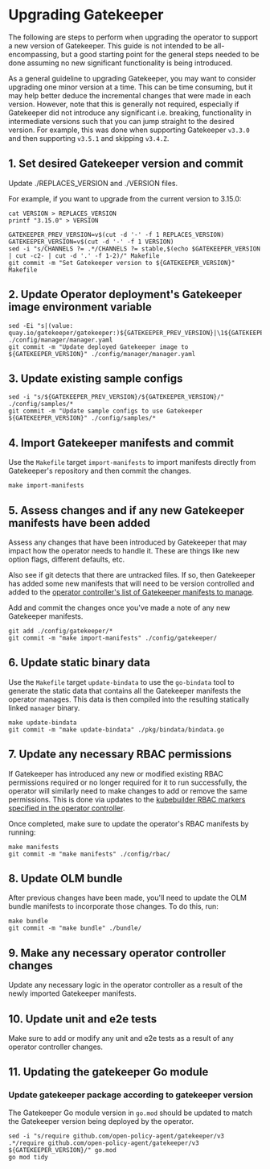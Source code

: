 # Upgrading Gatekeeper

The following are steps to perform when upgrading the operator to support a new
version of Gatekeeper. This guide is not intended to be all-encompassing, but a
good starting point for the general steps needed to be done assuming no new
significant functionality is being introduced.

As a general guideline to upgrading Gatekeeper, you may want to consider
upgrading one minor version at a time. This can be time consuming, but it may
help better deduce the incremental changes that were made in each version.
However, note that this is generally not required, especially if Gatekeeper did
not introduce any significant i.e. breaking, functionality in intermediate
versions such that you can jump straight to the desired version. For example,
this was done when supporting Gatekeeper `v3.3.0` and then supporting `v3.5.1`
and skipping `v3.4.Z`.

## 1. Set desired Gatekeeper version and commit

Update ./REPLACES_VERSION and ./VERSION files.

For example, if you want to upgrade from the current version to 3.15.0:
```shell
cat VERSION > REPLACES_VERSION
printf "3.15.0" > VERSION
```

```shell
GATEKEEPER_PREV_VERSION=v$(cut -d '-' -f 1 REPLACES_VERSION)
GATEKEEPER_VERSION=v$(cut -d '-' -f 1 VERSION)
sed -i "s/CHANNELS ?= .*/CHANNELS ?= stable,$(echo $GATEKEEPER_VERSION | cut -c2- | cut -d '.' -f 1-2)/" Makefile
git commit -m "Set Gatekeeper version to ${GATEKEEPER_VERSION}" Makefile
```

## 2. Update Operator deployment's Gatekeeper image environment variable

```shell
sed -Ei "s|(value: quay.io/gatekeeper/gatekeeper:)${GATEKEEPER_PREV_VERSION}|\1${GATEKEEPER_VERSION}|" ./config/manager/manager.yaml
git commit -m "Update deployed Gatekeeper image to ${GATEKEEPER_VERSION}" ./config/manager/manager.yaml
```

## 3. Update existing sample configs

```shell
sed -i "s/${GATEKEEPER_PREV_VERSION}/${GATEKEEPER_VERSION}/" ./config/samples/*
git commit -m "Update sample configs to use Gatekeeper ${GATEKEEPER_VERSION}" ./config/samples/*
```

## 4. Import Gatekeeper manifests and commit

Use the `Makefile` target `import-manifests` to import manifests
directly from Gatekeeper's repository and then commit the changes.

```shell
make import-manifests
```

## 5. Assess changes and if any new Gatekeeper manifests have been added

Assess any changes that have been introduced by Gatekeeper that may impact how
the operator needs to handle it. These are things like new option flags,
different defaults, etc.

Also see if git detects that there are untracked files. If so, then Gatekeeper
has added some new manifests that will need to be version controlled and added
to the [operator controller's list of Gatekeeper manifests to
manage](https://github.com/gatekeeper/gatekeeper-operator/blob/44420118530000ff25264adc4229b4490013abed/controllers/gatekeeper_controller.go#L83-L114).

Add and commit the changes once you've made a note of any new Gatekeeper
manifests.

```shell
git add ./config/gatekeeper/*
git commit -m "make import-manifests" ./config/gatekeeper/
```

## 6. Update static binary data

Use the `Makefile` target `update-bindata` to use the `go-bindata` tool to
generate the static data that contains all the Gatekeeper manifests the
operator manages. This data is then compiled into the resulting statically
linked `manager` binary.

```shell
make update-bindata
git commit -m "make update-bindata" ./pkg/bindata/bindata.go
```

## 7. Update any necessary RBAC permissions

If Gatekeeper has introduced any new or modified existing RBAC permissions
required or no longer required for it to run successfully, the operator will
similarly need to make changes to add or remove the same permissions. This is
done via updates to the [kubebuilder RBAC markers specified in the operator
controller](https://github.com/gatekeeper/gatekeeper-operator/blob/44420118530000ff25264adc4229b4490013abed/controllers/gatekeeper_controller.go#L133-L163).

Once completed, make sure to update the operator's RBAC manifests by running:

```shell
make manifests
git commit -m "make manifests" ./config/rbac/
```

## 8. Update OLM bundle

After previous changes have been made, you'll need to update the OLM bundle
manifests to incorporate those changes. To do this, run:

```shell
make bundle
git commit -m "make bundle" ./bundle/
```

## 9. Make any necessary operator controller changes

Update any necessary logic in the operator controller as a result of the newly
imported Gatekeeper manifests.

## 10. Update unit and e2e tests

Make sure to add or modify any unit and e2e tests as a result of any operator
controller changes.

## 11. Updating the gatekeeper Go module 

### Update gatekeeper package according to gatekeeper version 

The Gatekeeper Go module version in `go.mod` should be updated to match the Gatekeeper version being deployed by the operator.
```
sed -i "s/require github.com/open-policy-agent/gatekeeper/v3  .*/require github.com/open-policy-agent/gatekeeper/v3 ${GATEKEEPER_VERSION}/" go.mod
go mod tidy
```